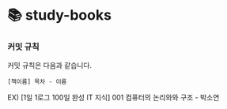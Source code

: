# 📚 study-books

### 커밋 규칙 
커밋 규칙은 다음과 같습니다. 
```
[책이름] 목차 - 이름 
```
EX) [1일 1로그 100일 완성 IT 지식] 001 컴퓨터의 논리와와 구조 - 박소연
